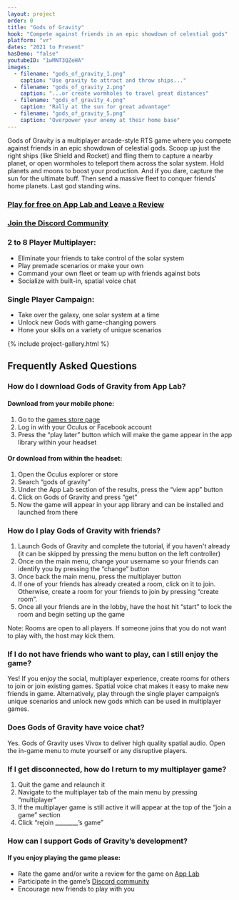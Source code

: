 ```yaml
---
layout: project
order: 0
title: "Gods of Gravity"
hook: "Compete against friends in an epic showdown of celestial gods"
platform: "vr"
dates: "2021 to Present"
hasDemo: "false"
youtubeID: "1wMNT3QZeHA"
images:
  - filename: "gods_of_gravity_1.png"
    caption: "Use gravity to attract and throw ships..."
  - filename: "gods_of_gravity_2.png"
    caption: "...or create wormholes to travel great distances"
  - filename: "gods_of_gravity_4.png"
    caption: "Rally at the sun for great advantage"
  - filename: "gods_of_gravity_5.png"
    caption: "Overpower your enemy at their home base"
---
```

Gods of Gravity is a multiplayer arcade-style RTS game where you compete against friends in an epic showdown of celestial gods. Scoop up just the right ships (like Shield and Rocket) and fling them to capture a nearby planet, or open wormholes to teleport them across the solar system. Hold planets and moons to boost your production. And if you dare, capture the sun for the ultimate buff. Then send a massive fleet to conquer friends’ home planets. Last god standing wins.

### [Play for free on App Lab and Leave a Review](https://www.oculus.com/experiences/quest/3919415921458774/)
### [Join the Discord Community](https://discord.gg/vcwtBhfR4N)

### 2 to 8 Player Multiplayer:
* Eliminate your friends to take control of the solar system
* Play premade scenarios or make your own
* Command your own fleet or team up with friends against bots
* Socialize with built-in, spatial voice chat

### Single Player Campaign:
* Take over the galaxy, one solar system at a time
* Unlock new Gods with game-changing powers
* Hone your skills on a variety of unique scenarios

{% include project-gallery.html %}

## Frequently Asked Questions
### How do I download Gods of Gravity from App Lab?
#### Download from your mobile phone:
1. Go to the [games store page](https://www.oculus.com/experiences/quest/3919415921458774/)
2. Log in with your Oculus or Facebook account
3. Press the “play later” button which will make the game appear in the app library within your headset

#### Or download from within the headset:
1. Open the Oculus explorer or store
2. Search “gods of gravity”
3. Under the App Lab section of the results, press the “view app” button
4. Click on Gods of Gravity and press “get”
5. Now the game will appear in your app library and can be installed and launched from there

### How do I play Gods of Gravity with friends?
1. Launch Gods of Gravity and complete the tutorial, if you haven't already (it can be skipped by pressing the menu button on the left controller)
2. Once on the main menu, change your username so your friends can identify you by pressing the “change” button
3. Once back the main menu, press the multiplayer button
4. If one of your friends has already created a room, click on it to join. Otherwise, create a room for your friends to join by pressing “create room”.
5. Once all your friends are in the lobby, have the host hit “start” to lock the room and begin setting up the game

Note: Rooms are open to all players. If someone joins that you do not want to play with, the host may kick them.

### If I do not have friends who want to play, can I still enjoy the game?
Yes! If you enjoy the social, multiplayer experience, create rooms for others to join or join existing games. Spatial voice chat makes it easy to make new friends in game. Alternatively, play through the single player campaign’s unique scenarios and unlock new gods which can be used in multiplayer games.

### Does Gods of Gravity have voice chat?
Yes. Gods of Gravity uses Vivox to deliver high quality spatial audio. Open the in-game menu to mute yourself or any disruptive players.

### If I get disconnected, how do I return to my multiplayer game?
1. Quit the game and relaunch it
2. Navigate to the multiplayer tab of the main menu by pressing “multiplayer”
3. If the multiplayer game is still active it will appear at the top of the “join a game” section
4. Click “rejoin ________’s game”

### How can I support Gods of Gravity’s development?
#### If you enjoy playing the game please:
* Rate the game and/or write a review for the game on [App Lab](https://www.oculus.com/experiences/quest/3919415921458774/)
* Participate in the game’s [Discord community](https://discord.com/invite/v3AuK92)
* Encourage new friends to play with you
